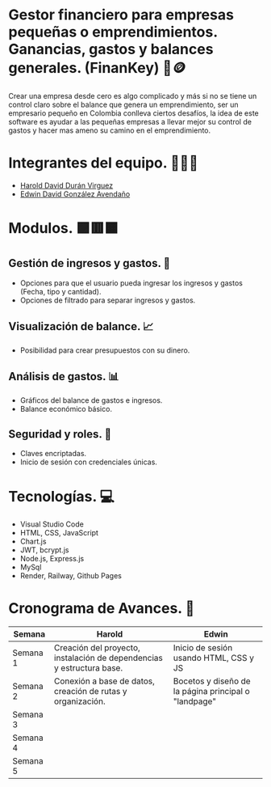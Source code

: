 
# Gestor financiero para empresas pequeñas o emprendimientos. Ganancias, gastos y balances generales. (FinanKey) 🏦🪙 

Crear una empresa desde cero es algo complicado y más si no se tiene un control claro sobre el balance que genera un emprendimiento, ser un empresario pequeño en Colombia conlleva ciertos desafíos, la idea de este software es ayudar a las pequeñas empresas a llevar mejor su control de gastos y hacer mas ameno su camino en el emprendimiento.

# Integrantes del equipo. 🧑‍💻🔧

- [Harold David Durán Virguez](https://github.com/Hardur17)
- [Edwin David González Avendaño](https://github.com/Edwinahhh)

# Modulos. 🟪🟥🟧

## Gestión de ingresos y gastos. 💸
- Opciones para que el usuario pueda ingresar los ingresos y gastos (Fecha, tipo y cantidad).
- Opciones de filtrado para separar ingresos y gastos.

## Visualización de balance. 📈
- Posibilidad para crear presupuestos con su dinero.

## Análisis de gastos. 📊
- Gráficos del balance de gastos e ingresos.
- Balance económico básico.

## Seguridad y roles. 🔐
- Claves encriptadas.
- Inicio de sesión con credenciales únicas.

# Tecnologías. 💻
- Visual Studio Code
- HTML, CSS, JavaScript
- Chart.js
- JWT, bcrypt.js
- Node.js, Express.js
- MySql
- Render, Railway, Github Pages

# Cronograma de Avances. 📅
   
| Semana   |                                  Harold                                     |                         Edwin                      |
|----------|-----------------------------------------------------------------------------|----------------------------------------------------|
| Semana 1 |    Creación del proyecto, instalación de dependencias y estructura base.    |       Inicio de sesión usando HTML, CSS y JS       |
| Semana 2 |        Conexión a base de datos, creación de rutas y organización.          |Bocetos y diseño de la página principal o "landpage"|
| Semana 3 |                                                                             |                                                    |
| Semana 4 |                                                                             |                                                    |
| Semana 5 |                                                                             |                                                    |

